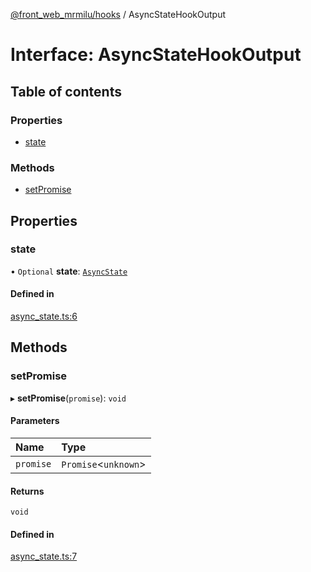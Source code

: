 [@front_web_mrmilu/hooks](../Hooks.md) / AsyncStateHookOutput

# Interface: AsyncStateHookOutput

## Table of contents

### Properties

- [state](AsyncStateHookOutput.md#state)

### Methods

- [setPromise](AsyncStateHookOutput.md#setpromise)

## Properties

### state

• `Optional` **state**: [`AsyncState`](../Hooks.md#asyncstate)

#### Defined in

[async_state.ts:6](https://github.com/mrmilu/front_web_mrmilu/blob/a26d51a/packages/hooks/src/async_state.ts#L6)

## Methods

### setPromise

▸ **setPromise**(`promise`): `void`

#### Parameters

| Name | Type |
| :------ | :------ |
| `promise` | `Promise`<`unknown`\> |

#### Returns

`void`

#### Defined in

[async_state.ts:7](https://github.com/mrmilu/front_web_mrmilu/blob/a26d51a/packages/hooks/src/async_state.ts#L7)
